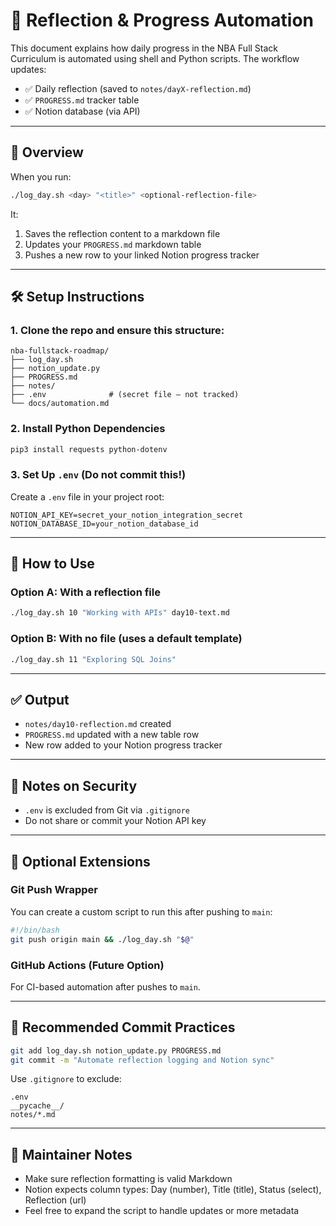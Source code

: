 # 🧠 Reflection & Progress Automation

This document explains how daily progress in the NBA Full Stack Curriculum is automated using shell and Python scripts. The workflow updates:

- ✅ Daily reflection (saved to `notes/dayX-reflection.md`)
- ✅ `PROGRESS.md` tracker table
- ✅ Notion database (via API)

---

## 🚀 Overview

When you run:

```bash
./log_day.sh <day> "<title>" <optional-reflection-file>
```

It:
1. Saves the reflection content to a markdown file
2. Updates your `PROGRESS.md` markdown table
3. Pushes a new row to your linked Notion progress tracker

---

## 🛠 Setup Instructions

### 1. Clone the repo and ensure this structure:

```
nba-fullstack-roadmap/
├── log_day.sh
├── notion_update.py
├── PROGRESS.md
├── notes/
├── .env              # (secret file – not tracked)
└── docs/automation.md
```

### 2. Install Python Dependencies

```bash
pip3 install requests python-dotenv
```

### 3. Set Up `.env` (Do not commit this!)

Create a `.env` file in your project root:

```env
NOTION_API_KEY=secret_your_notion_integration_secret
NOTION_DATABASE_ID=your_notion_database_id
```

---

## 🧪 How to Use

### Option A: With a reflection file

```bash
./log_day.sh 10 "Working with APIs" day10-text.md
```

### Option B: With no file (uses a default template)

```bash
./log_day.sh 11 "Exploring SQL Joins"
```

---

## ✅ Output

- `notes/day10-reflection.md` created
- `PROGRESS.md` updated with a new table row
- New row added to your Notion progress tracker

---

## 🔐 Notes on Security

- `.env` is excluded from Git via `.gitignore`
- Do not share or commit your Notion API key

---

## 🧩 Optional Extensions

### Git Push Wrapper

You can create a custom script to run this after pushing to `main`:

```bash
#!/bin/bash
git push origin main && ./log_day.sh "$@"
```

### GitHub Actions (Future Option)

For CI-based automation after pushes to `main`.

---

## 📌 Recommended Commit Practices

```bash
git add log_day.sh notion_update.py PROGRESS.md
git commit -m "Automate reflection logging and Notion sync"
```

Use `.gitignore` to exclude:

```gitignore
.env
__pycache__/
notes/*.md
```

---

## 🧠 Maintainer Notes

- Make sure reflection formatting is valid Markdown
- Notion expects column types: Day (number), Title (title), Status (select), Reflection (url)
- Feel free to expand the script to handle updates or more metadata

